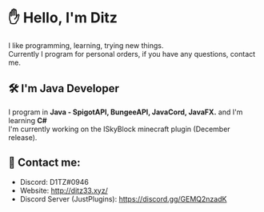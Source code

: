 # ✋ Hello, I'm Ditz

I like programming, learning, trying new things.<br>
Currently I program for personal orders, if you have any questions, contact me.

## 🛠 I'm Java Developer

I program in **Java - SpigotAPI, BungeeAPI, JavaCord, JavaFX.** and I'm learning **C#**<br>
I'm currently working on the ISkyBlock minecraft plugin (December release).<br>

## 📩 Contact me:

- Discord: D1TZ#0946
- Website: http://ditz33.xyz/
- Discord Server (JustPlugins): https://discord.gg/GEMQ2nzadK
